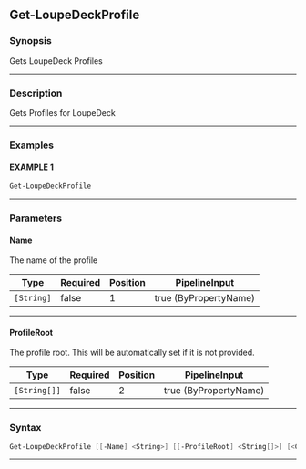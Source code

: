 Get-LoupeDeckProfile
--------------------
### Synopsis
Gets LoupeDeck Profiles

---
### Description

Gets Profiles for LoupeDeck

---
### Examples
#### EXAMPLE 1
```PowerShell
Get-LoupeDeckProfile
```

---
### Parameters
#### **Name**

The name of the profile






|Type      |Required|Position|PipelineInput        |
|----------|--------|--------|---------------------|
|`[String]`|false   |1       |true (ByPropertyName)|



---
#### **ProfileRoot**

The profile root.
This will be automatically set if it is not provided.






|Type        |Required|Position|PipelineInput        |
|------------|--------|--------|---------------------|
|`[String[]]`|false   |2       |true (ByPropertyName)|



---
### Syntax
```PowerShell
Get-LoupeDeckProfile [[-Name] <String>] [[-ProfileRoot] <String[]>] [<CommonParameters>]
```
---
